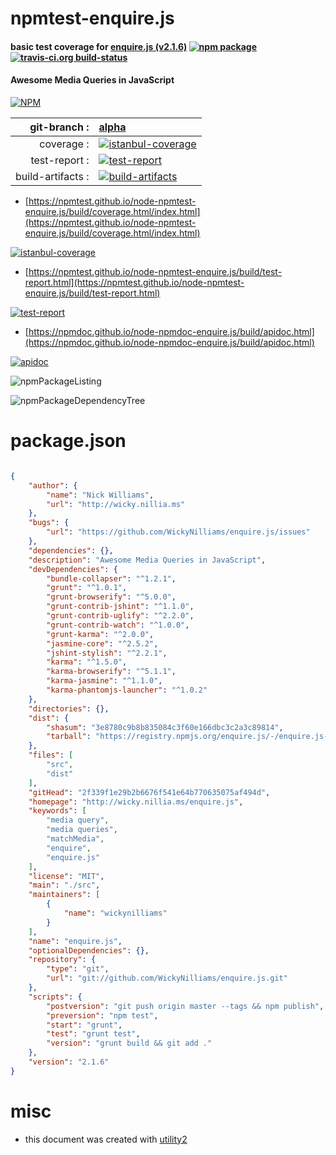 # npmtest-enquire.js

#### basic test coverage for  [enquire.js (v2.1.6)](http://wicky.nillia.ms/enquire.js)  [![npm package](https://img.shields.io/npm/v/npmtest-enquire.js.svg?style=flat-square)](https://www.npmjs.org/package/npmtest-enquire.js) [![travis-ci.org build-status](https://api.travis-ci.org/npmtest/node-npmtest-enquire.js.svg)](https://travis-ci.org/npmtest/node-npmtest-enquire.js)

#### Awesome Media Queries in JavaScript

[![NPM](https://nodei.co/npm/enquire.js.png?downloads=true&downloadRank=true&stars=true)](https://www.npmjs.com/package/enquire.js)

| git-branch : | [alpha](https://github.com/npmtest/node-npmtest-enquire.js/tree/alpha)|
|--:|:--|
| coverage : | [![istanbul-coverage](https://npmtest.github.io/node-npmtest-enquire.js/build/coverage.badge.svg)](https://npmtest.github.io/node-npmtest-enquire.js/build/coverage.html/index.html)|
| test-report : | [![test-report](https://npmtest.github.io/node-npmtest-enquire.js/build/test-report.badge.svg)](https://npmtest.github.io/node-npmtest-enquire.js/build/test-report.html)|
| build-artifacts : | [![build-artifacts](https://npmtest.github.io/node-npmtest-enquire.js/glyphicons_144_folder_open.png)](https://github.com/npmtest/node-npmtest-enquire.js/tree/gh-pages/build)|

- [https://npmtest.github.io/node-npmtest-enquire.js/build/coverage.html/index.html](https://npmtest.github.io/node-npmtest-enquire.js/build/coverage.html/index.html)

[![istanbul-coverage](https://npmtest.github.io/node-npmtest-enquire.js/build/screenCapture.buildCi.browser.%252Ftmp%252Fbuild%252Fcoverage.lib.html.png)](https://npmtest.github.io/node-npmtest-enquire.js/build/coverage.html/index.html)

- [https://npmtest.github.io/node-npmtest-enquire.js/build/test-report.html](https://npmtest.github.io/node-npmtest-enquire.js/build/test-report.html)

[![test-report](https://npmtest.github.io/node-npmtest-enquire.js/build/screenCapture.buildCi.browser.%252Ftmp%252Fbuild%252Ftest-report.html.png)](https://npmtest.github.io/node-npmtest-enquire.js/build/test-report.html)

- [https://npmdoc.github.io/node-npmdoc-enquire.js/build/apidoc.html](https://npmdoc.github.io/node-npmdoc-enquire.js/build/apidoc.html)

[![apidoc](https://npmdoc.github.io/node-npmdoc-enquire.js/build/screenCapture.buildCi.browser.%252Ftmp%252Fbuild%252Fapidoc.html.png)](https://npmdoc.github.io/node-npmdoc-enquire.js/build/apidoc.html)

![npmPackageListing](https://npmtest.github.io/node-npmtest-enquire.js/build/screenCapture.npmPackageListing.svg)

![npmPackageDependencyTree](https://npmtest.github.io/node-npmtest-enquire.js/build/screenCapture.npmPackageDependencyTree.svg)



# package.json

```json

{
    "author": {
        "name": "Nick Williams",
        "url": "http://wicky.nillia.ms"
    },
    "bugs": {
        "url": "https://github.com/WickyNilliams/enquire.js/issues"
    },
    "dependencies": {},
    "description": "Awesome Media Queries in JavaScript",
    "devDependencies": {
        "bundle-collapser": "^1.2.1",
        "grunt": "^1.0.1",
        "grunt-browserify": "^5.0.0",
        "grunt-contrib-jshint": "^1.1.0",
        "grunt-contrib-uglify": "^2.2.0",
        "grunt-contrib-watch": "^1.0.0",
        "grunt-karma": "^2.0.0",
        "jasmine-core": "^2.5.2",
        "jshint-stylish": "^2.2.1",
        "karma": "^1.5.0",
        "karma-browserify": "^5.1.1",
        "karma-jasmine": "^1.1.0",
        "karma-phantomjs-launcher": "^1.0.2"
    },
    "directories": {},
    "dist": {
        "shasum": "3e8780c9b8b835084c3f60e166dbc3c2a3c89814",
        "tarball": "https://registry.npmjs.org/enquire.js/-/enquire.js-2.1.6.tgz"
    },
    "files": [
        "src",
        "dist"
    ],
    "gitHead": "2f339f1e29b2b6676f541e64b770635075af494d",
    "homepage": "http://wicky.nillia.ms/enquire.js",
    "keywords": [
        "media query",
        "media queries",
        "matchMedia",
        "enquire",
        "enquire.js"
    ],
    "license": "MIT",
    "main": "./src",
    "maintainers": [
        {
            "name": "wickynilliams"
        }
    ],
    "name": "enquire.js",
    "optionalDependencies": {},
    "repository": {
        "type": "git",
        "url": "git://github.com/WickyNilliams/enquire.js.git"
    },
    "scripts": {
        "postversion": "git push origin master --tags && npm publish",
        "preversion": "npm test",
        "start": "grunt",
        "test": "grunt test",
        "version": "grunt build && git add ."
    },
    "version": "2.1.6"
}
```



# misc
- this document was created with [utility2](https://github.com/kaizhu256/node-utility2)
